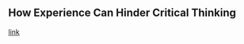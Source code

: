 ## How Experience Can Hinder Critical Thinking

[link](https://www.psychologytoday.com/intl/blog/thoughts-thinking/202101/how-experience-can-hinder-critical-thinking)
